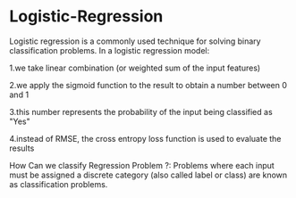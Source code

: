 # Logistic-Regression

Logistic regression is a commonly used technique for solving binary classification problems. In a logistic regression model:

1.we take linear combination (or weighted sum of the input features)

2.we apply the sigmoid function to the result to obtain a number between 0 and 1

3.this number represents the probability of the input being classified as "Yes"

4.instead of RMSE, the cross entropy loss function is used to evaluate the results

How Can we classify Regression Problem ?: Problems where each input must be assigned a discrete category (also called label or class) are known as classification problems.

